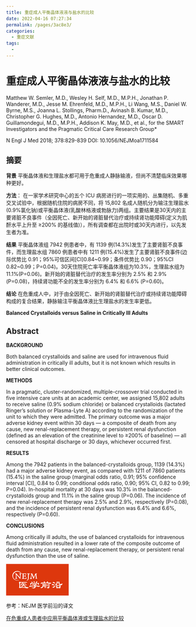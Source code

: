 ```yaml
---
title: 重症成人平衡晶体液液与盐水的比较
date: 2022-04-16 07:27:34
permalink: /pages/3ac8e3/
categories:
  - 重症文献
tags:
  - 
---
```

# 重症成人平衡晶体液液与盐水的比较

Matthew W. Semler, M.D., Wesley H. Self, M.D., M.P.H., Jonathan P. Wanderer, M.D., Jesse M. Ehrenfeld, M.D., M.P.H., Li Wang, M.S., Daniel W. Byrne, M.S., Joanna L. Stollings, Pharm.D., Avinash B. Kumar, M.D., Christopher G. Hughes, M.D., Antonio Hernandez, M.D., Oscar D. Guillamondegui, M.D., M.P.H., Addison K. May, M.D., et al., for the SMART Investigators and the Pragmatic Critical Care Research Group*


N Engl J Med 2018; 378:829-839
DOI: 10.1056/NEJMoa1711584



## 摘要



**背景**
平衡晶体液和生理盐水都可用于危重成人静脉输液，但尚不清楚临床效果哪种更好。

**方法**：
在一家学术研究中心的五个 ICU 病房进行的一项实用的、丛集随机、多重交叉试验中，根据随机住院的病房不同，将 15,802 名成人随机分为输注生理盐水(0.9%氯化钠)或平衡晶体液(乳酸林格液或勃脉力)两组。主要结果是30天内的主要肾脏不良事件（全因死亡、新开始的肾脏替代治疗或持续肾功能障碍(定义为肌酐水平上升至 ≥200% 的基线值)），所有调查都在出院时或30天内进行，以先发生者为准。

**结果**
平衡晶体液组 7942 例患者中，有 1139 例(14.3%)发生了主要肾脏不良事件，而生理盐水组 7860 例患者中有 1211  例(15.4%)发生了主要肾脏不良事件(边际优势比 0.91；95%可信区间[CI]0.84~0.99；条件优势比 0.90；95%CI 0.82~0.99；P=0.04)。30天住院死亡率平衡晶体液组为10.3%，生理盐水组为11.1%(P=0.06)。新开始的肾脏替代治疗的发生率分别为 2.5% 和 2.9% (P=0.08)，持续肾功能不全的发生率分别为 6.4% 和 6.6% (P=0.60)。

**结论**
在危重成人中，对于由全因死亡、新开始的肾脏替代治疗或持续肾功能障碍构成的复合结果，静脉输注平衡晶体液比生理盐水的发生率更低。





**Balanced Crystalloids versus Saline in Critically Ill Adults**

## Abstract

**BACKGROUND**

Both balanced crystalloids and saline are used for intravenous fluid administration in critically ill adults, but it is not known which results in better clinical outcomes.

**METHODS**

In a pragmatic, cluster-randomized, multiple-crossover trial conducted in five intensive care units at an academic center, we assigned 15,802 adults to receive saline (0.9% sodium chloride) or balanced crystalloids (lactated Ringer’s solution or Plasma-Lyte A) according to the randomization of the unit to which they were admitted. The primary outcome was a major adverse kidney event within 30 days — a composite of death from any cause, new renal-replacement therapy, or persistent renal dysfunction (defined as an elevation of the creatinine level to ≥200% of baseline) — all censored at hospital discharge or 30 days, whichever occurred first.

**RESULTS**

Among the 7942 patients in the balanced-crystalloids group, 1139 (14.3%) had a major adverse kidney event, as compared with 1211 of 7860 patients (15.4%) in the saline group (marginal odds ratio, 0.91; 95% confidence interval [CI], 0.84 to 0.99; conditional odds ratio, 0.90; 95% CI, 0.82 to 0.99; P=0.04). In-hospital mortality at 30 days was 10.3% in the balanced-crystalloids group and 11.1% in the saline group (P=0.06). The incidence of new renal-replacement therapy was 2.5% and 2.9%, respectively (P=0.08), and the incidence of persistent renal dysfunction was 6.4% and 6.6%, respectively (P=0.60).

**CONCLUSIONS**

Among critically ill adults, the use of balanced crystalloids for intravenous fluid administration resulted in a lower rate of the composite outcome of death from any cause, new renal-replacement therapy, or persistent renal dysfunction than the use of saline. 



![NEJM医学前沿](/img/upload/202110311809302.png)

参考：NEJM 医学前沿的译文

[在危重成人患者中应用平衡晶体液或生理盐水的比较](https://nejmqianyan.cn/article/yxqyoa1711586?sg=AbW1NGsHw3NxPd6F)

